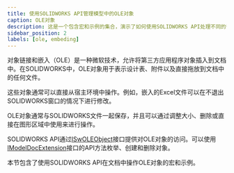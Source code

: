 ```yaml
---
title: 使用SOLIDWORKS API管理模型中的OLE对象
caption: OLE对象
description: 这是一个包含宏和示例的集合，演示了如何使用SOLIDWORKS API处理不同的嵌入式OLE对象（设计表、附件等）
sidebar_position: 2
labels: [ole, embeding]
---
```

对象链接和嵌入（OLE）是一种微软技术，允许将第三方应用程序对象插入到文档中。在SOLIDWORKS中，OLE对象用于表示设计表、附件以及直接拖放到文档中的任何文件。

这些对象通常可以直接从宿主环境中操作。例如，嵌入的Excel文件可以在不退出SOLIDWORKS窗口的情况下进行修改。

OLE对象通常与SOLIDWORKS文件一起保存，并且可以通过调整大小、删除或直接在图形区域中使用来进行操作。

SOLIDWORKS API通过[ISwOLEObject](https://help.solidworks.com/2018/english/api/sldworksapi/SOLIDWORKS.Interop.sldworks~SOLIDWORKS.Interop.sldworks.ISwOLEObject.html)接口提供对OLE对象的访问。可以使用[IModelDocExtension](https://help.solidworks.com/2018/english/api/sldworksapi/SolidWorks.Interop.sldworks~SolidWorks.Interop.sldworks.IModelDocExtension.html)接口的API方法枚举、创建和删除对象。

本节包含了使用SOLIDWORKS API在文档中操作OLE对象的宏和示例。